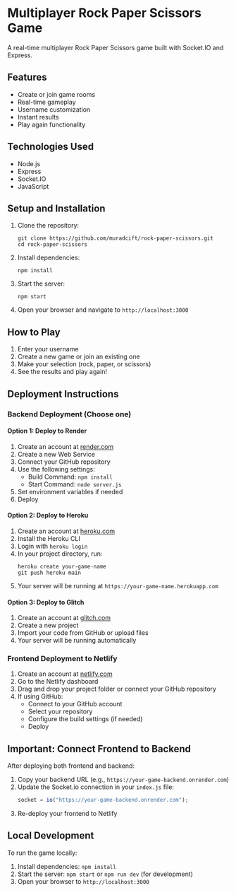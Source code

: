 # Multiplayer Rock Paper Scissors Game

A real-time multiplayer Rock Paper Scissors game built with Socket.IO and Express.

## Features

- Create or join game rooms
- Real-time gameplay
- Username customization
- Instant results
- Play again functionality

## Technologies Used

- Node.js
- Express
- Socket.IO
- JavaScript

## Setup and Installation

1. Clone the repository:
   ```
   git clone https://github.com/muradcift/rock-paper-scissors.git
   cd rock-paper-scissors
   ```

2. Install dependencies:
   ```
   npm install
   ```

3. Start the server:
   ```
   npm start
   ```

4. Open your browser and navigate to `http://localhost:3000`

## How to Play

1. Enter your username
2. Create a new game or join an existing one
3. Make your selection (rock, paper, or scissors)
4. See the results and play again!

## Deployment Instructions

### Backend Deployment (Choose one)

#### Option 1: Deploy to Render

1. Create an account at [render.com](https://render.com/)
2. Create a new Web Service
3. Connect your GitHub repository
4. Use the following settings:
   - Build Command: `npm install`
   - Start Command: `node server.js`
5. Set environment variables if needed
6. Deploy

#### Option 2: Deploy to Heroku

1. Create an account at [heroku.com](https://heroku.com/)
2. Install the Heroku CLI
3. Login with `heroku login`
4. In your project directory, run:
   ```
   heroku create your-game-name
   git push heroku main
   ```
5. Your server will be running at `https://your-game-name.herokuapp.com`

#### Option 3: Deploy to Glitch

1. Create an account at [glitch.com](https://glitch.com/)
2. Create a new project
3. Import your code from GitHub or upload files
4. Your server will be running automatically

### Frontend Deployment to Netlify

1. Create an account at [netlify.com](https://netlify.com/)
2. Go to the Netlify dashboard
3. Drag and drop your project folder or connect your GitHub repository
4. If using GitHub:
   - Connect to your GitHub account
   - Select your repository
   - Configure the build settings (if needed)
   - Deploy

## Important: Connect Frontend to Backend

After deploying both frontend and backend:

1. Copy your backend URL (e.g., `https://your-game-backend.onrender.com`)
2. Update the Socket.io connection in your `index.js` file:
   ```javascript
   socket = io("https://your-game-backend.onrender.com");
   ```
3. Re-deploy your frontend to Netlify

## Local Development

To run the game locally:

1. Install dependencies: `npm install`
2. Start the server: `npm start` or `npm run dev` (for development)
3. Open your browser to `http://localhost:3000`
